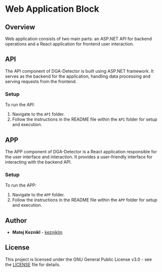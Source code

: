 # Web Application Block

## Overview
Web application consists of two main parts: an ASP.NET API for backend operations and a React application for frontend user interaction.

## API
The API component of DGA-Detector is built using ASP.NET framework. It serves as the backend for the application, handling data processing and serving requests from the frontend.

### Setup
To run the API:
1. Navigate to the `API` folder.
2. Follow the instructions in the README file within the `API` folder for setup and execution.

## APP
The APP component of DGA-Detector is a React application responsible for the user interface and interaction. It provides a user-friendly interface for interacting with the backend API.

### Setup
To run the APP:
1. Navigate to the `APP` folder.
2. Follow the instructions in the README file within the `APP` folder for setup and execution.

## Author

- **Matej Keznikl** -  [kezniklm](https://github.com/kezniklm)

## License

This project is licensed under the GNU General Public License v3.0 - see the [LICENSE](LICENSE) file for details.
